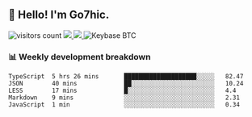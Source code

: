 ## 👋 Hello! I'm Go7hic.

 ![visitors count](https://visitors-by-url-pls-dont-use-this-in-your-repo.vercel.app/Go7hic-github-readme)
 <a href="https://twitter.com/Go7hic">
    <img src="https://img.shields.io/badge/-@Go7hic-1ca0f1?style=flat-square&labelColor=1ca0f1&logo=twitter&logoColor=white&link=https://twitter.com/Go7hic">
   <a/>
   <a href="mailto:gtfx0209@gmail.com">
    <img src="https://img.shields.io/badge/-gtfx0209@gmail.com-c14438?style=flat-square&logo=Gmail&logoColor=white&link=mailto:gtfx0209@gmail.com">
   <a/>
    ![Keybase BTC](https://img.shields.io/keybase/btc/Go7hic)
 <!--
🔭 I’m currently working
🌱 I’m currently learning
💬 Ask me about 
📫 How to reach me: 
⚡ Fun fact: 
-->
 <!--
![My Github Stats](https://github-readme-stats.vercel.app/api?username=Go7hic&show_icons=true&count_private=true)

-->

### 📊 Weekly development breakdown
<!--START_SECTION:waka-->
```text
TypeScript  5 hrs 26 mins       ████████████████████░░░░░   82.47 
JSON        40 mins             ██░░░░░░░░░░░░░░░░░░░░░░░   10.24 
LESS        17 mins             █░░░░░░░░░░░░░░░░░░░░░░░░   4.4 
Markdown    9 mins              ░░░░░░░░░░░░░░░░░░░░░░░░░   2.31 
JavaScript  1 min               ░░░░░░░░░░░░░░░░░░░░░░░░░   0.34
```
<!--END_SECTION:waka-->
    

